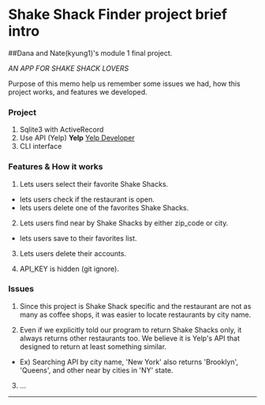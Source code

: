# Shake Shack Finder project brief intro

##Dana and Nate(kyung1)'s module 1 final project.

*AN APP FOR SHAKE SHACK LOVERS*

Purpose of this memo help us remember some issues we had, how this project works, and features we developed.


### Project

1. Sqlite3 with ActiveRecord
2. Use API (Yelp)
  **Yelp** [Yelp Developer](https://www.yelp.com/developers?country=US)
3. CLI interface

### Features & How it works

1. Lets users select their favorite Shake Shacks.
  * lets users check if the restaurant is open.
  * lets users delete one of the favorites Shake Shacks.
2. Lets users find near by Shake Shacks by either zip_code or city.
  * lets users save to their favorites list.

3. Lets users delete their accounts.

4. API_KEY is hidden (git ignore).

### Issues

1. Since this project is Shake Shack specific and the restaurant are not as many as coffee shops, it was easier to locate restaurants by city name.

2. Even if we explicitly told our program to return Shake Shacks only, it always returns other restaurants too. We believe it is Yelp's API that designed to return at least something similar.

  * Ex) Searching API by city name, 'New York' also returns 'Brooklyn', 'Queens', and other near by cities in 'NY' state.

3. ...

---

